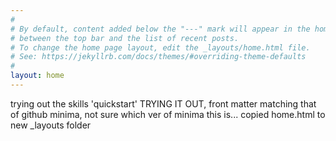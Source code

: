 ```yaml
---
#
# By default, content added below the "---" mark will appear in the home page
# between the top bar and the list of recent posts.
# To change the home page layout, edit the _layouts/home.html file.
# See: https://jekyllrb.com/docs/themes/#overriding-theme-defaults
#
layout: home
---
```


trying out the skills 'quickstart' TRYING IT OUT, front matter matching that of github minima, not sure which ver of minima this is...
copied home.html to new _layouts folder

